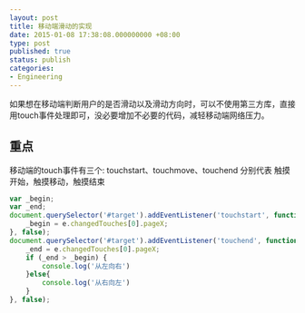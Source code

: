 ```yaml
---
layout: post
title: 移动端滑动的实现
date: 2015-01-08 17:38:08.000000000 +08:00
type: post
published: true
status: publish
categories:
- Engineering
---
```



如果想在移动端判断用户的是否滑动以及滑动方向时，可以不使用第三方库，直接用touch事件处理即可，没必要增加不必要的代码，减轻移动端网络压力。



## 重点

移动端的touch事件有三个: touchstart、touchmove、touchend 分别代表 触摸开始，触摸移动，触摸结束

```javascript
var _begin;
var _end;
document.querySelector('#target').addEventListener('touchstart', function(e) {
	_begin = e.changedTouches[0].pageX;
}, false);
document.querySelector('#target').addEventListener('touchend', function(e) {
	_end = e.changedTouches[0].pageX;
	if (_end > _begin) {
		console.log('从左向右')
	}else{
		console.log('从右向左')
	}
}, false);
```